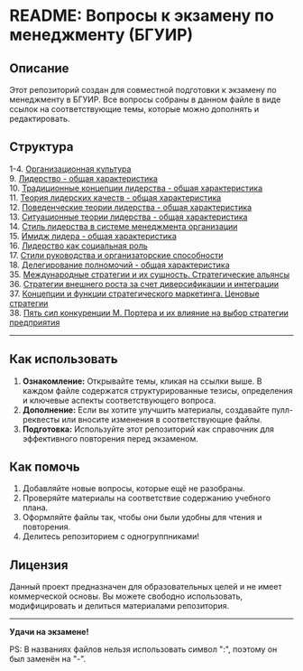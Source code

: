 # README: Вопросы к экзамену по менеджменту (БГУИР)

## Описание

Этот репозиторий создан для совместной подготовки к экзамену по менеджменту в БГУИР.
Все вопросы собраны в данном файле в виде ссылок на соответствующие темы, которые можно дополнять и редактировать.

## Структура

1-4. [Организационная культура](./1-4%20Организационная%20культура/1-4.%20Организационная%20культура.md) <br>
9. [Лидерство - общая характеристика](./9-18%20Лидерство/9.%20Лидерство%20-%20общая%20характеристика.md) <br>
10. [Традиционные концепции лидерства - общая характеристика](./9-18%20Лидерство/10.%20Традиционные%20концепции%20лидерства%20-%20общая%20характеристика.md) <br>
11. [Теория лидерских качеств - общая характеристика](./9-18%20Лидерство/11.%20Теория%20лидерских%20качеств%20-%20общая%20характеристика.md) <br>
12. [Поведенческие теории лидерства - общая характеристика](./9-18%20Лидерство/12.%20Поведенческие%20теории%20лидерства%20-%20общая%20характеристика.md) <br>
13. [Ситуационные теории лидерства - общая характеристика](./9-18%20Лидерство/13.%20Ситуационные%20теории%20лидерства%20-%20общая%20характеристика.md) <br>
14. [Стиль лидерства в системе менеджмента организации](./9-18%20Лидерство/14.%20Стиль%20лидерства%20в%20системе%20менеджмента%20организации.md) <br>
15. [Имидж лидера - общая характеристика](./9-18%20Лидерство/15.%20Имидж%20лидера%20-%20общая%20характеристика.md) <br>
16. [Лидерство как социальная роль](./9-18%20Лидерство/16.%20Лидерство%20как%20социальная%20роль.md) <br>
17. [Стили руководства и организаторские способности](./9-18%20Лидерство/17.%20Стили%20руководства%20и%20организаторские%20способности.md) <br>
18. [Делегирование полномочий - общая характеристика](./9-18%20Лидерство/18.%20Делегирование%20полномочий%20общая%20характеристика.md) <br>
35. [Международные стратегии и их сущность. Стратегические альянсы](./35-41%20Стратегический%20менеджмент/35.%20Международные%20стратегии%20и%20их%20сущность.%20Стратегические%20альянсы.md) <br>
36. [Стратегии внешнего роста за счет диверсификации и интеграции](./35-41%20Стратегический%20менеджмент/36.%20Стратегии%20внешнего%20роста%20за%20счет%20диверсификации%20и%20интеграции.md) <br>
37. [Концепции и функции стратегического маркетинга. Ценовые стратегии](./35-41%20Стратегический%20менеджмент/37.%20Концепции%20и%20функции%20стратегического%20маркетинга.%20Ценовые%20стратегии.md) <br>
38. [Пять сил конкуренции М. Портера и их влияние на выбор стратегии предприятия](./35-41%20Стратегический%20менеджмент/38.%20Пять%20сил%20конкуренции%20М.%20Портера%20и%20их%20влияние%20на%20выбор%20стратегии%20предприятия.md) <br>

---

## Как использовать

1. **Ознакомление:** Открывайте темы, кликая на ссылки выше. В каждом файле содержатся структурированные тезисы, определения и ключевые аспекты соответствующего вопроса.
2. **Дополнение:** Если вы хотите улучшить материалы, создавайте пулл-реквесты или вносите изменения в соответствующие файлы.
3. **Подготовка:** Используйте этот репозиторий как справочник для эффективного повторения перед экзаменом.

## Как помочь

1. Добавляйте новые вопросы, которые ещё не разобраны.
2. Проверяйте материалы на соответствие содержанию учебного плана.
3. Оформляйте файлы так, чтобы они были удобны для чтения и повторения.
4. Делитесь репозиторием с одногруппниками!

## Лицензия

Данный проект предназначен для образовательных целей и не имеет коммерческой основы. Вы можете свободно использовать, модифицировать и делиться материалами репозитория.

---

**Удачи на экзамене!**

PS: В названиях файлов нельзя использовать символ ":", поэтому он был заменён на "-".
